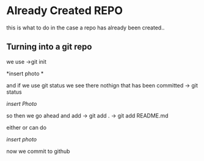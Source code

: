 # Already Created REPO

this is what to do in the case a repo has already been created..

## Turning into a git repo

we use 
->git init

*insert photo *


and if we use git status we see there nothign that has been committed
 -> git status

 *insert Photo*


so then we go ahead and add 
 -> git add .
 -> git add README.md 

 either or can do

 *insert photo*

 now we commit to github